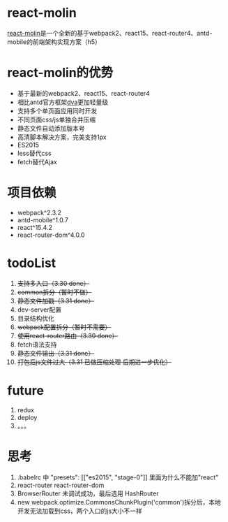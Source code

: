 # react-molin

[react-molin](https://github.com/Molin123/react-molin)是一个全新的基于webpack2、react15、react-router4、antd-mobile的前端架构实现方案（h5）



# react-molin的优势

* 基于最新的webpack2、react15、react-router4
* 相比antd官方框架[dva](https://github.com/dvajs/dva)更加轻量级
* 支持多个单页面应用同时开发
* 不同页面css/js单独合并压缩
* 静态文件自动添加版本号
* 高清脚本解决方案，完美支持1px
* ES2015
* less替代css
* fetch替代Ajax


# 项目依赖

* webpack^2.3.2
* antd-mobile^1.0.7
* react^15.4.2
* react-router-dom^4.0.0



# todoList

1. ~~支持多入口（3.30 done）~~
2. ~~common拆分（暂时不做）~~
3. ~~静态文件加戳（3.31 done）~~
4. dev-server配置
5. 目录结构优化
6. ~~webpack配置拆分（暂时不需要）~~
7. ~~使用react-router路由（3.30 done）~~
8. fetch语法支持
9. ~~静态文件输出（3.31 done）~~
10. ~~打包后js文件过大（3.31 已做压缩处理 后期进一步优化）~~


# future

1. redux
2. deploy
3. 。。。

# 思考

1. .babelrc 中 "presets": [["es2015", "stage-0"]] 里面为什么不能加"react"
2. react-router  react-router-dom
3. BrowserRouter 未调试成功，最后选用 HashRouter
4. new webpack.optimize.CommonsChunkPlugin('common')拆分后，本地开发无法加载到css，两个入口的js大小不一样
